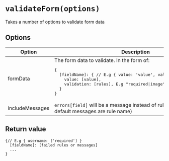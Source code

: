 # `validateForm(options)`

Takes a number of options to validate form data

## Options

<table>
  <thead>
    <th>Option</th>
    <th>Description</th>
  </thead>
  <tbody>
    <tr>
      <td>
        formData
      </td>
      <td>
        The form data to validate. In the form of:
<pre>{
  [fieldName]: { // E.g { value: 'value', validation: 'required' }
    value: [value],
    validation: [rules], E.g "required|image"
  }
}</pre>
      </td>
    </tr>
    <tr>
      <td>
        includeMessages
      </td>
      <td>
        <code>errors[field]</code> will be a message instead of rule name (Currently default messages are rule name)
      </td>
    </tr>
  </tbody>
</table>

## Return value

```
{// E.g { username: ['required'] }
  [fieldName]: [failed rules or messages]
  ...
}
```
